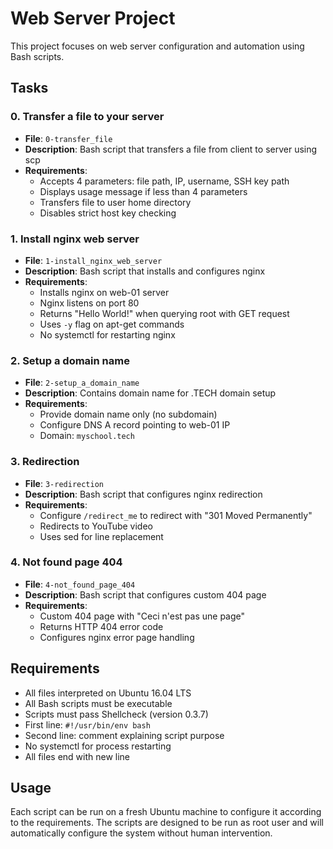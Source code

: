 # Web Server Project

This project focuses on web server configuration and automation using Bash scripts.

## Tasks

### 0. Transfer a file to your server

- **File**: `0-transfer_file`
- **Description**: Bash script that transfers a file from client to server using scp
- **Requirements**:
  - Accepts 4 parameters: file path, IP, username, SSH key path
  - Displays usage message if less than 4 parameters
  - Transfers file to user home directory
  - Disables strict host key checking

### 1. Install nginx web server

- **File**: `1-install_nginx_web_server`
- **Description**: Bash script that installs and configures nginx
- **Requirements**:
  - Installs nginx on web-01 server
  - Nginx listens on port 80
  - Returns "Hello World!" when querying root with GET request
  - Uses `-y` flag on apt-get commands
  - No systemctl for restarting nginx

### 2. Setup a domain name

- **File**: `2-setup_a_domain_name`
- **Description**: Contains domain name for .TECH domain setup
- **Requirements**:
  - Provide domain name only (no subdomain)
  - Configure DNS A record pointing to web-01 IP
  - Domain: `myschool.tech`

### 3. Redirection

- **File**: `3-redirection`
- **Description**: Bash script that configures nginx redirection
- **Requirements**:
  - Configure `/redirect_me` to redirect with "301 Moved Permanently"
  - Redirects to YouTube video
  - Uses sed for line replacement

### 4. Not found page 404

- **File**: `4-not_found_page_404`
- **Description**: Bash script that configures custom 404 page
- **Requirements**:
  - Custom 404 page with "Ceci n'est pas une page"
  - Returns HTTP 404 error code
  - Configures nginx error page handling

## Requirements

- All files interpreted on Ubuntu 16.04 LTS
- All Bash scripts must be executable
- Scripts must pass Shellcheck (version 0.3.7)
- First line: `#!/usr/bin/env bash`
- Second line: comment explaining script purpose
- No systemctl for process restarting
- All files end with new line

## Usage

Each script can be run on a fresh Ubuntu machine to configure it according to the requirements. The scripts are designed to be run as root user and will automatically configure the system without human intervention.

